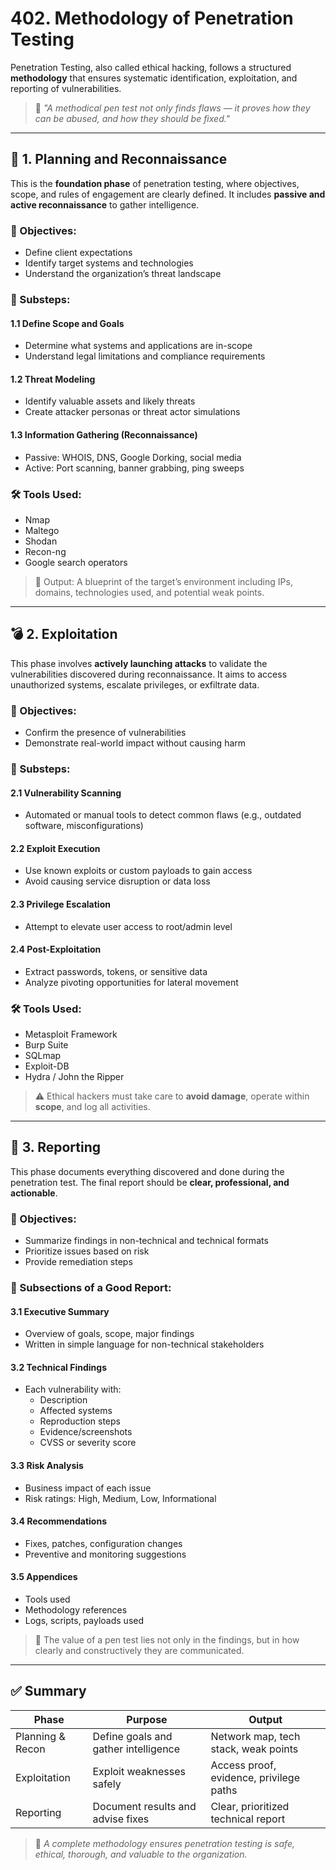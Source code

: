 # 402. Methodology of Penetration Testing

Penetration Testing, also called ethical hacking, follows a structured **methodology** that ensures systematic identification, exploitation, and reporting of vulnerabilities.

> 🧠 *"A methodical pen test not only finds flaws — it proves how they can be abused, and how they should be fixed."*

---

## 📝 1. Planning and Reconnaissance

This is the **foundation phase** of penetration testing, where objectives, scope, and rules of engagement are clearly defined. It includes **passive and active reconnaissance** to gather intelligence.

### 🎯 Objectives:
- Define client expectations
- Identify target systems and technologies
- Understand the organization’s threat landscape

### 🔧 Substeps:

#### 1.1 Define Scope and Goals
- Determine what systems and applications are in-scope
- Understand legal limitations and compliance requirements

#### 1.2 Threat Modeling
- Identify valuable assets and likely threats
- Create attacker personas or threat actor simulations

#### 1.3 Information Gathering (Reconnaissance)
- Passive: WHOIS, DNS, Google Dorking, social media
- Active: Port scanning, banner grabbing, ping sweeps

### 🛠 Tools Used:
- Nmap
- Maltego
- Shodan
- Recon-ng
- Google search operators

> 🧭 Output: A blueprint of the target’s environment including IPs, domains, technologies used, and potential weak points.

---

## 💣 2. Exploitation

This phase involves **actively launching attacks** to validate the vulnerabilities discovered during reconnaissance. It aims to access unauthorized systems, escalate privileges, or exfiltrate data.

### 🎯 Objectives:
- Confirm the presence of vulnerabilities
- Demonstrate real-world impact without causing harm

### 🔧 Substeps:

#### 2.1 Vulnerability Scanning
- Automated or manual tools to detect common flaws (e.g., outdated software, misconfigurations)

#### 2.2 Exploit Execution
- Use known exploits or custom payloads to gain access
- Avoid causing service disruption or data loss

#### 2.3 Privilege Escalation
- Attempt to elevate user access to root/admin level

#### 2.4 Post-Exploitation
- Extract passwords, tokens, or sensitive data
- Analyze pivoting opportunities for lateral movement

### 🛠 Tools Used:
- Metasploit Framework
- Burp Suite
- SQLmap
- Exploit-DB
- Hydra / John the Ripper

> ⚠️ Ethical hackers must take care to **avoid damage**, operate within **scope**, and log all activities.

---

## 🧾 3. Reporting

This phase documents everything discovered and done during the penetration test. The final report should be **clear, professional, and actionable**.

### 🎯 Objectives:
- Summarize findings in non-technical and technical formats
- Prioritize issues based on risk
- Provide remediation steps

### 🔧 Subsections of a Good Report:

#### 3.1 Executive Summary
- Overview of goals, scope, major findings
- Written in simple language for non-technical stakeholders

#### 3.2 Technical Findings
- Each vulnerability with:
  - Description
  - Affected systems
  - Reproduction steps
  - Evidence/screenshots
  - CVSS or severity score

#### 3.3 Risk Analysis
- Business impact of each issue
- Risk ratings: High, Medium, Low, Informational

#### 3.4 Recommendations
- Fixes, patches, configuration changes
- Preventive and monitoring suggestions

#### 3.5 Appendices
- Tools used
- Methodology references
- Logs, scripts, payloads used

> 🧠 The value of a pen test lies not only in the findings, but in how clearly and constructively they are communicated.

---

## ✅ Summary

| Phase                  | Purpose                             | Output                                  |
|------------------------|-------------------------------------|-----------------------------------------|
| Planning & Recon       | Define goals and gather intelligence | Network map, tech stack, weak points    |
| Exploitation           | Exploit weaknesses safely            | Access proof, evidence, privilege paths |
| Reporting              | Document results and advise fixes    | Clear, prioritized technical report     |

> 📘 *A complete methodology ensures penetration testing is safe, ethical, thorough, and valuable to the organization.*

